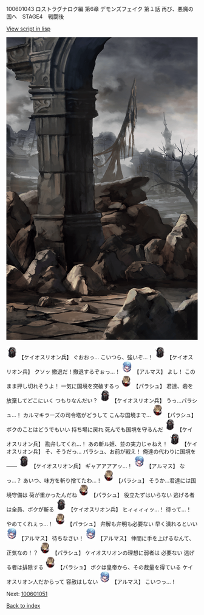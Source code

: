 100601043 ロストラグナロク編 第6章 デモンズフェイク 第１話 再び、悪魔の国へ　STAGE4　戦闘後

[View script in lisp](../scripts/100601043.txt)

![201_border.png](../images/backgrounds/201_border.png)

<img src="../images/units/3820001.png" alt="3820001.png" height="34"/>
【ケイオスリオン兵】
ぐおおっ…
こいつら、強いぞ…！

<img src="../images/units/3820001.png" alt="3820001.png" height="34"/>
【ケイオスリオン兵】
クソッ
撤退だ！撤退するぞぉっ…！

<img src="../images/units/3103811.png" alt="3103811.png" height="34"/>
【アルマス】
よし！
このまま押し切れそうよ！
一気に国境を突破するっ

<img src="../images/units/3200411.png" alt="3200411.png" height="34"/>
【パラシュ】
君達、砦を放棄してどこにいく
つもりなんだい？

<img src="../images/units/3820001.png" alt="3820001.png" height="34"/>
【ケイオスリオン兵】
うっ…パラシュ…！
カルマキラーズの司令塔がどうして
こんな国境まで…

<img src="../images/units/3200411.png" alt="3200411.png" height="34"/>
【パラシュ】
ボクのことはどうでもいい
持ち場に戻れ
死んでも国境を守るんだ

<img src="../images/units/3820001.png" alt="3820001.png" height="34"/>
【ケイオスリオン兵】
勘弁してくれ…！
あの斬ル姫、並の実力じゃねえ！

<img src="../images/units/3820001.png" alt="3820001.png" height="34"/>
【ケイオスリオン兵】
そ、そうだっ…
パラシュ、お前が戦え！
俺達の代わりに国境を――

<img src="../images/units/3820001.png" alt="3820001.png" height="34"/>
【ケイオスリオン兵】
ギャアアアアッ…！

<img src="../images/units/3103811.png" alt="3103811.png" height="34"/>
【アルマス】
なっ…？
あいつ、味方を斬り捨てたわ…！

<img src="../images/units/3200411.png" alt="3200411.png" height="34"/>
【パラシュ】
そうか…君達には国境守備は
荷が重かったんだね

<img src="../images/units/3200411.png" alt="3200411.png" height="34"/>
【パラシュ】
役立たずはいらない
逃げる者は全員、ボクが斬る

<img src="../images/units/3820001.png" alt="3820001.png" height="34"/>
【ケイオスリオン兵】
ヒィィィィッ…！
待って…！
やめてくれぇっ…！

<img src="../images/units/3200411.png" alt="3200411.png" height="34"/>
【パラシュ】
弁解も弁明も必要ない
早く潰れるといい

<img src="../images/units/3103811.png" alt="3103811.png" height="34"/>
【アルマス】
待ちなさい！

<img src="../images/units/3103811.png" alt="3103811.png" height="34"/>
【アルマス】
仲間に手を上げるなんて、
正気なの！？

<img src="../images/units/3200411.png" alt="3200411.png" height="34"/>
【パラシュ】
ケイオスリオンの理想に弱者は
必要ない
逃げる者は排除する

<img src="../images/units/3200411.png" alt="3200411.png" height="34"/>
【パラシュ】
ボクは皇帝から、その裁量を得ている
ケイオスリオン人だからって
容赦はしない

<img src="../images/units/3103811.png" alt="3103811.png" height="34"/>
【アルマス】
こいつっ…！

Next: [100601051](100601051.md)

[Back to index](index.md)
